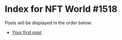 # Index for NFT World #1518
Posts will be displayed in the order below:

- [Your first post](./001-first.md)

